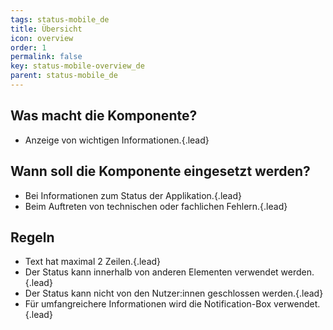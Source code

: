 ```yaml
---
tags: status-mobile_de
title: Übersicht
icon: overview
order: 1
permalink: false  
key: status-mobile-overview_de
parent: status-mobile_de
---
```


## Was macht die Komponente?
* Anzeige von wichtigen Informationen.{.lead}

## Wann soll die Komponente eingesetzt werden?
* Bei Informationen zum Status der Applikation.{.lead}
* Beim Auftreten von technischen oder fachlichen Fehlern.{.lead}

## Regeln
* Text hat maximal 2 Zeilen.{.lead}
* Der Status kann innerhalb von anderen Elementen verwendet werden.{.lead}
* Der Status kann nicht von den Nutzer:innen geschlossen werden.{.lead}
* Für umfangreichere Informationen wird die Notification-Box verwendet.{.lead}
